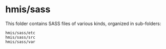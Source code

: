 # hmis/sass

This folder contains SASS files of various kinds, organized in sub-folders:

    hmis/sass/etc
    hmis/sass/src
    hmis/sass/var
